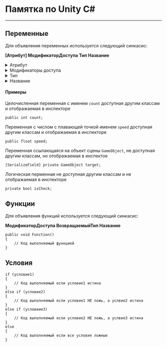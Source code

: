 # Памятка по Unity C#
***
## Переменные
Для объявления переменных используется следующий синкасис:

**[Атрибут] МодификаторДоступа Тип Название**

<details><summary>Атрибут</summary>
***
Является не обязательным для указание, а нужен чтобы добавить перменной какие-то свойства

Указывается внутри [ ]

Например атрибут позваляющий сделать переменную видимой в ``инспекторе``
```
[SerializeField]
```
***
</details>

<details><summary>Модификаторы доступа</summary>
----
Используется для обозначения доступности переменной из других классов (скриптов)

На данный момент используем два основных модификатора доступа

Модификатор указывающий на то, что к нашей переменной могут обращаться из вне, а так же позволяет видеть нашу переменную в окне инспектора
```
public
```

Модификатор скрывающий переменную от остальных классов
```
private
```
Модификатор доступа не является обязательным атрибутом, если его не указать то будет использован модификатор ``private``

----
</details>

<details><summary>Тип</summary>
***
Указывает на тип перменной, это может быть любой доступный тип

Например типы из C#:

* ``int`` - Целое число
* ``float`` - Число с плавающей точкой
* ``string`` - Строка
* ``bool`` - Булевое значение

Также в качестве типа может быть указано название вашего класса (скрипта)
***
</details>

<details><summary>Название</summary>
***
Используется при обращении к объявленной переменной в скрипте

Правила:
* Не может начинаться с цифры:
	* :x: `0count`
	* :x: `1234`
	* :x: `45red`
	* :heavy_check_mark: `variable5`
* Не может быть пробелов:
	* :x: `space name`
	* :heavy_check_mark: `notSpaceName`
* Не может совпадать с ключевыми словами языка
	* :x: `void`
	* :x: `if`
	* :heavy_check_mark: `ifYou`
***
</details>

#### Примеры

Целочисленная переменная с именем `count` доступная другим классам и отображаемая в инспекторе
```
public int count;
```
Переменная с числом с плавающей точкой именем `speed` доступная другим классам и отображаемая в инспекторе
```
public float speed;
```

Переменная ссылающаяся на объект сцены `GameObject`, не доступная другим классам, но отображаемая в инcпектое
```
[SerializeField] private GameObject target;
```

Логическая перменная не доступная другим классам и не отображаемая в инспекторе
```
private bool isCheck;
```

## Функции
Для объявления функций используется следующий синкасис:

**МодификаторДоступа ВозвращаемыйТип Название**

```
public void Function() 
{
	// Код выполняемый функцией
}
```

## Условия

```
if (условие1)
{
	// Код выполняемый если условие1 истина
}
else if (условие2) 
{
	// Код выполняемый если условие1 НЕ ложь, а услвие2 истина
}
else if (условиие3) 
{
	// Код выполняемый если условие2 НЕ ложь, а услвие3 истина
}
else 
{
	// Код выполняемый если все условия ложные
}
```
